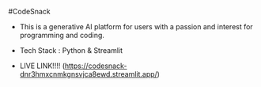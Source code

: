 #CodeSnack

- This is a generative AI platform for users with a passion and interest for programming and coding.
- Tech Stack : Python & Streamlit

- LIVE LINK!!!! (https://codesnack-dnr3hmxcnmkgnsvjca8ewd.streamlit.app/)
